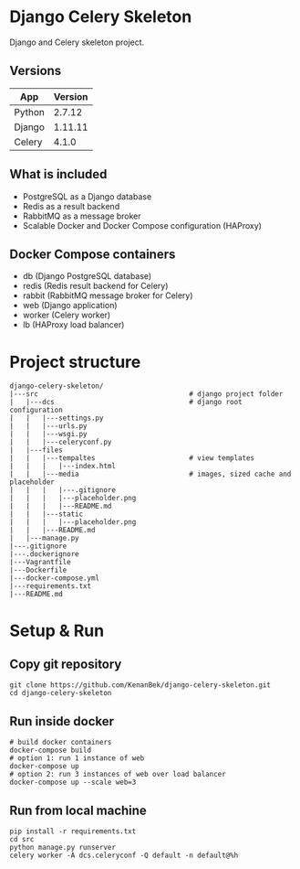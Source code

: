 # Django Celery Skeleton

Django and Celery skeleton project.

## Versions

App | Version
--- | ---
Python | 2.7.12
Django | 1.11.11
Celery | 4.1.0

## What is included

- PostgreSQL as a Django database
- Redis as a result backend
- RabbitMQ as a message broker
- Scalable Docker and Docker Compose configuration (HAProxy)

## Docker Compose containers

- db (Django PostgreSQL database)
- redis (Redis result backend for Celery)
- rabbit (RabbitMQ message broker for Celery)
- web (Django application)
- worker (Celery worker)
- lb (HAProxy load balancer)

# Project structure

    django-celery-skeleton/
    |---src                                     # django project folder
    |   |---dcs                                 # django root configuration
    |   |   |---settings.py
    |   |   |---urls.py
    |   |   |---wsgi.py
    |   |   |---celeryconf.py
    |   |---files
    |   |   |---tempaltes                       # view templates
    |   |   |   |---index.html
    |   |   |---media                           # images, sized cache and placeholder
    |   |   |   |---.gitignore
    |   |   |   |---placeholder.png
    |   |   |   |---README.md
    |   |   |---static
    |   |   |   |---placeholder.png
    |   |   |---README.md
    |   |---manage.py
    |---.gitignore
    |---.dockerignore
    |---Vagrantfile
    |---Dockerfile
    |---docker-compose.yml
    |---requirements.txt
    |---README.md

# Setup & Run

## Copy git repository

    git clone https://github.com/KenanBek/django-celery-skeleton.git
    cd django-celery-skeleton

## Run inside docker

    # build docker containers
    docker-compose build
    # option 1: run 1 instance of web
    docker-compose up
    # option 2: run 3 instances of web over load balancer
    docker-compose up --scale web=3

## Run from local machine

    pip install -r requirements.txt
    cd src
    python manage.py runserver
    celery worker -A dcs.celeryconf -Q default -n default@%h
